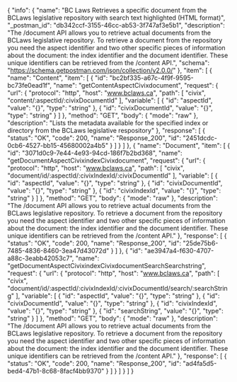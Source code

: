 {
  "info": {
    "name": "BC Laws Retrieves a specific document from the BCLaws legislative repository with search text highlighted (HTML format)",
    "_postman_id": "db342ccf-3155-46cc-ab53-3f747af3e5b1",
    "description": "The /document API allows you to retrieve actual documents from the BCLaws legislative repository. To retrieve a document from the repository you need the aspect identifier and two other specific pieces of information about the document: the index identifier and the document identifier. These unique identifiers can be retrieved from the /content API.",
    "schema": "https://schema.getpostman.com/json/collection/v2.0.0/"
  },
  "item": [
    {
      "name": "Content",
      "item": [
        {
          "id": "bc2bf335-a67c-4f9f-9595-bc73fe0ead1f",
          "name": "getContentAspectCivixdocument",
          "request": {
            "url": {
              "protocol": "http",
              "host": "www.bclaws.ca",
              "path": [
                "civix",
                "content/:aspectId/:civixDocumentId"
              ],
              "variable": [
                {
                  "id": "aspectId",
                  "value": "{}",
                  "type": "string"
                },
                {
                  "id": "civixDocumentId",
                  "value": "{}",
                  "type": "string"
                }
              ]
            },
            "method": "GET",
            "body": {
              "mode": "raw"
            },
            "description": "Lists the metadata available for the specified index or directory from the BCLaws legislative respository"
          },
          "response": [
            {
              "status": "OK",
              "code": 200,
              "name": "Response_200",
              "id": "2451dcdc-0cb6-4527-bb15-45680002a4b5"
            }
          ]
        }
      ]
    },
    {
      "name": "Document",
      "item": [
        {
          "id": "3071d0c9-7e44-4e93-94cd-186f7b2bd368",
          "name": "getDocumentAspectCivixindexCivixdocument",
          "request": {
            "url": {
              "protocol": "http",
              "host": "www.bclaws.ca",
              "path": [
                "civix",
                "document/id/:aspectId/:civixIndexId/:civixDocumentId"
              ],
              "variable": [
                {
                  "id": "aspectId",
                  "value": "{}",
                  "type": "string"
                },
                {
                  "id": "civixDocumentId",
                  "value": "{}",
                  "type": "string"
                },
                {
                  "id": "civixIndexId",
                  "value": "{}",
                  "type": "string"
                }
              ]
            },
            "method": "GET",
            "body": {
              "mode": "raw"
            },
            "description": "The /document API allows you to retrieve actual documents from the BCLaws legislative repository. To retrieve a document from the repository you need the aspect identifier and two other specific pieces of information about the document: the index identifier and the document identifier. These unique identifiers can be retrieved from the /content API."
          },
          "response": [
            {
              "status": "OK",
              "code": 200,
              "name": "Response_200",
              "id": "25de75b6-7485-4836-8460-3ea47d43072d"
            }
          ]
        },
        {
          "id": "ae3947a4-f630-4707-a88c-3eabb42053c7",
          "name": "getDocumentAspectCivixindexCivixdocumentSearchSearchstring",
          "request": {
            "url": {
              "protocol": "http",
              "host": "www.bclaws.ca",
              "path": [
                "civix",
                "document/id/:aspectId/:civixIndexId/:civixDocumentId/search/:searchString"
              ],
              "variable": [
                {
                  "id": "aspectId",
                  "value": "{}",
                  "type": "string"
                },
                {
                  "id": "civixDocumentId",
                  "value": "{}",
                  "type": "string"
                },
                {
                  "id": "civixIndexId",
                  "value": "{}",
                  "type": "string"
                },
                {
                  "id": "searchString",
                  "value": "{}",
                  "type": "string"
                }
              ]
            },
            "method": "GET",
            "body": {
              "mode": "raw"
            },
            "description": "The /document API allows you to retrieve actual documents from the BCLaws legislative repository. To retrieve a document from the repository you need the aspect identifier and two other specific pieces of information about the document: the index identifier and the document identifier. These unique identifiers can be retrieved from the /content API."
          },
          "response": [
            {
              "status": "OK",
              "code": 200,
              "name": "Response_200",
              "id": "ad4fa5d5-bed4-47b1-8c68-8facf4bb9370"
            }
          ]
        }
      ]
    }
  ]
}